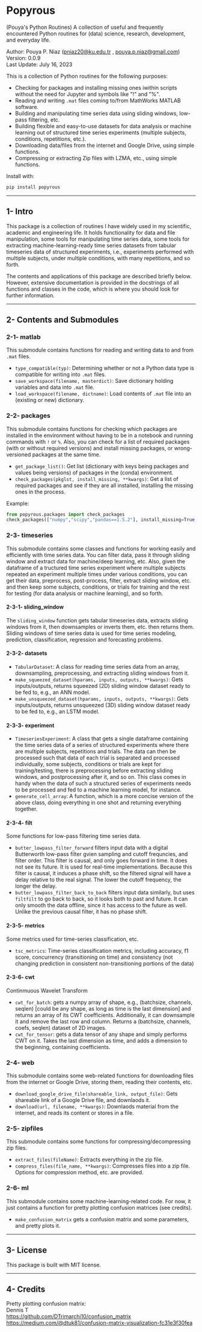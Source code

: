 # Popyrous

(Pouya's Python Routines) A collection of useful and frequently encountered Python routines for (data) science, research, development, and everyday life.

Author: Pouya P. Niaz (<pniaz20@ku.edu.tr> , <pouya.p.niaz@gmail.com>)  
Version: 0.0.9  
Last Update: July 16, 2023

This is a collection of Python routines for the following purposes:

- Checking for packages and installing missing ones iwithin scripts without the need for Jupyter and symbols like "!" and "%".
- Reading and writing `.mat` files coming to/from MathWorks MATLAB software.
- Building and manipulating time series data using sliding windows, low-pass filtering, etc.
- Building flexible and easy-to-use datasets for data analysis or machine learning out of structured time series experiments (multiple subjects, conditions, repetitions, etc.).
- Downloading data/files from the internet and Google Drive, using simple functions.
- Compressing or extracting Zip files with LZMA, etc., using simple functions.

Install with:

```bash
pip install popyrous
```

-------------------------------------------------------------

## 1- Intro

This package is a collection of routines I have widely used in my scientific, academic and engineering life.
It holds functionality for data and file manipulation, some tools for manipulating time series data,
some tools for extracting machine-learning-ready time series datasets from tabular timeseries data of structured experiments,
i.e., experiments performed with multiple subjects, under multiple conditions, with many repetitions, and so forth.

The contents and applications of this package are described briefly below. However, extensive documentation is provided in the docstrings of
all functions and classes in the code, which is where you should look for further information.

-------------------------------------------------------------

## 2- Contents and Submodules

### 2-1- matlab

This submodule contains functions for reading and writing data to and from `.mat` files.

- `type_compatible(typ)`: Determining whether or not a Python data type is compatible for writing into `.mat` files.
- `save_workspace(filename, masterdict)`: Save dictionary holding variables and data into `.mat` file.
- `load_workspace(filename, dictname)`: Load contents of `.mat` file into an (existing or new) dictionary.

### 2-2- packages

This submodule contains functions for checking which packages are installed in the environment without having to be in a notebook and running commands with `!` or `%`.
Also, you can check for a list of required packages (with or without required versions) and install missing packages, or wrong-versioned packages at the same time.

- `get_package_list()`: Get list (dictionary with keys being packages and values being versions) of packages in the (conda) environment.
- `check_packages(pkglst, install_missing, **kwargs)`: Get a list of required packages and see if they are all installed, installing the missing ones in the process.

Example:

```python
from popyrous.packages import check_packages
check_packages(["numpy","scipy","pandas==1.5.2"], install_missing=True, reinstall_wrong_versions=True)
```

### 2-3- timeseries

This submodule contains some classes and functions for working easily and efficiently with time series data.
You can filter data, pass it through sliding window and extract data for machine/deep learning, etc.
Also, given the dataframe of a tructured time series experiment where multiple subjects repeated an experiment
multiple times under various conditions, you can get their data, preprocess, post-process, filter, extract sliding window, etc.
and then keep some subjects, conditions, or trials for training and the rest for testing (for data analysis or machine learning), and so forth.

#### 2-3-1- sliding_window

The `sliding_window` function gets tabular timeseries data, extracts sliding windows from it, then downsamples or inverts them, etc. then returns them.
Sliding windows of time series data is used for time series modeling, prediction, classification, regression and forecasting problems.

#### 2-3-2- datasets

- `TabularDataset`: A class for reading time series data from an array, downsampling, preprocessing, and extracting sliding windows from it.
- `make_squeezed_dataset(hparams, inputs, outputs, **kwargs)`: Gets inputs/outputs, returns squeezed (2D) sliding window dataset ready to be fed to, e.g., an ANN model.
- `make_unsqueezed_dataset(hparams, inputs, outputs, **kwargs)`: Gets inputs/outputs, returns unsqueezed (3D) sliding window dataset ready to be fed to, e.g., an LSTM model.

#### 2-3-3- experiment

- `TimeseriesExperiment`: A class that gets a single dataframe containing the time series data of a series of structured experiments where
  there are multiple subjects, repetitions and trials. The data can then be processed such that data of each trial is separated and processed individually,
  some subjects, conditions or trials are kept for training/testing, there is preprocessing before extracting sliding windows, and postprocessing after it,
  and so on. This class comes in handy when the data of such a structured series of experiments needs to be processed and fed to a machine learning model, for instance.
- `generate_cell_array`: A function, which is a more concise version of the above class, doing everything in one shot and returning everything together.

#### 2-3-4- filt

Some functions for low-pass filtering time series data.

- `butter_lowpass_filter_forward` filters input data with a digital Butterworth low-pass filter gvien sampling and cutoff frequncies, and filter order.
  This filter is causal, and only goes forward in time. It does not see its future. It is used for real-time implementations.
  Because this filter is causal, it induces a phase shift, so the filtered signal will have a delay relative to the real signal.
  The lower the cutoff frequency, the longer the delay.
- `butter_lowpass_filter_back_to_back` filters input data similarly, but uses `filtfilt` to go back to back, so it looks both to past and future.
  It can only smooth the data offline, since it has access to the future as well. Unlike the previous causal filter, it has no phase shift.

#### 2-3-5- metrics

Some metrics used for time-series classification, etc.

- `tsc_metrics`: Time-series classification metrics, including accuracy, f1 score, concurrency (transitioning on time) and consistency (not changing prediction in consistent non-transitioning portions of the data)

#### 2-3-6- cwt

Continmuous Wavelet Transform

- `cwt_for_batch`: gets a numpy array of shape, e.g., (batchsize, channels, seqlen) [could be any shape, as long as time is the last dimension]
  and returns an array of its CWT coefficients.
  Additionally, it can downsample it and remove the last row and column. Returns a (batchsize, channels, coefs, seqlen) dataset of 2D images.
- `cwt_for_tensor`: gets a data tensor of any shape and simply performs CWT on it. Takes the last dimension as time, and adds a dimension
  to the beginning, containing coefficients.

### 2-4- web

This submodule contains some web-related functions for downloading files from the internet or Google Drive, storing them, reading their contents, etc.

- `download_google_drive_file(shareable_link, output_file)`: Gets shareable link of a Google Drive file, and downlaods it.
- `download(url, filename, **kwargs)`: Downlaods material from the internet, and reads its content or stores in a file.

### 2-5- zipfiles

This submodule contains some functions for compressing/decompressing zip files.

- `extract_files(fileName)`: Extracts everything in the zip file.
- `compress_files(file_name, **kwargs)`: Compresses files into a zip file. Options for compression method, etc. are provided.

### 2-6- ml

This submodule contains some machine-learning-related code. For now, it just contains a function for pretty plotting confusion matrices (see credits).

- `make_confusion_matrix` gets a confusion matrix and some parameters, and pretty plots it.

-------------------------------------------------------------

## 3- License

This package is built with MIT license.

-------------------------------------------------------------

## 4- Credits

Pretty plotting confusion matrix:  
Dennis T  
<https://github.com/DTrimarchi10/confusion_matrix>  
<https://medium.com/@dtuk81/confusion-matrix-visualization-fc31e3f30fea>
